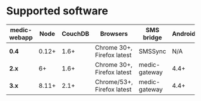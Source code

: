 # Supported software

| medic-webapp | Node | CouchDB | Browsers | SMS bridge | Android | medic-android |
|----|----|----|----|----|----|----|
| **0.4** | 0.12+ | 1.6+ | Chrome 30+, Firefox latest | SMSSync | N/A | N/A |
| **2.x** | 6+ | 1.6+ | Chrome 30+, Firefox latest | medic-gateway | 4.4+ | Any |
| **3.x** | 8.11+ | 2.1+ | Chrome/53+, Firefox latest | medic-gateway | 4.4+ | 0.4.5+ |
